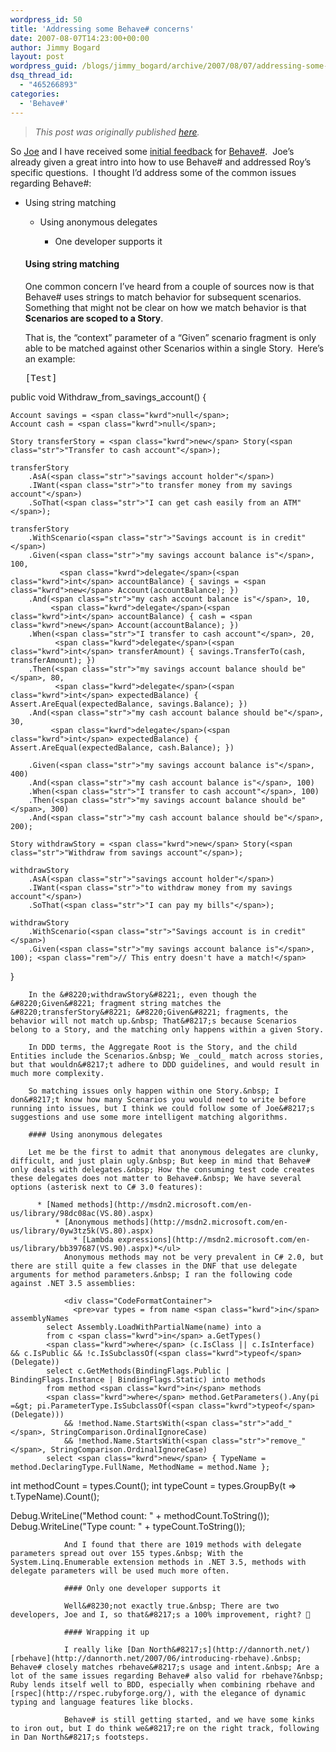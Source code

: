 ```yaml
---
wordpress_id: 50
title: 'Addressing some Behave# concerns'
date: 2007-08-07T14:23:00+00:00
author: Jimmy Bogard
layout: post
wordpress_guid: /blogs/jimmy_bogard/archive/2007/08/07/addressing-some-behave-concerns.aspx
dsq_thread_id:
  - "465266893"
categories:
  - 'Behave#'
---
```

> _This post was originally published [here](http://grabbagoft.blogspot.com/2007/08/addressing-some-behave-concerns.html)._

So [Joe](http://www.lostechies.com/blogs/joe_ocampo/default.aspx) and I have received some [initial feedback](http://weblogs.asp.net/rosherove/archive/2007/08/04/behave-enables-behavior-driven-testing-raises-some-interesting-questions.aspx) for [Behave#](http://www.codeplex.com/BehaveSharp).&nbsp; Joe&#8217;s already given a great intro into how to use Behave# and addressed Roy&#8217;s specific questions.&nbsp; I thought I&#8217;d address some of the common&nbsp;issues regarding Behave#:

  * Using string matching 
      * Using anonymous delegates 
          * One developer supports it</ul> 
        #### Using string matching
        
        One common concern I&#8217;ve heard from a couple of sources now is that Behave# uses strings to match behavior for subsequent scenarios.&nbsp; Something that might not be clear on how we match behavior is that **Scenarios are scoped to a Story**.
        
        That is, the &#8220;context&#8221; parameter of a &#8220;Given&#8221; scenario fragment is only able to be matched against other Scenarios within a single Story.&nbsp; Here&#8217;s an example:
        
        <div class="CodeFormatContainer">
          <pre>[Test]
<span class="kwrd">public</span> <span class="kwrd">void</span> Withdraw_from_savings_account()
{

    Account savings = <span class="kwrd">null</span>;
    Account cash = <span class="kwrd">null</span>;

    Story transferStory = <span class="kwrd">new</span> Story(<span class="str">"Transfer to cash account"</span>);

    transferStory
        .AsA(<span class="str">"savings account holder"</span>)
        .IWant(<span class="str">"to transfer money from my savings account"</span>)
        .SoThat(<span class="str">"I can get cash easily from an ATM"</span>);

    transferStory
        .WithScenario(<span class="str">"Savings account is in credit"</span>)
        .Given(<span class="str">"my savings account balance is"</span>, 100,
               <span class="kwrd">delegate</span>(<span class="kwrd">int</span> accountBalance) { savings = <span class="kwrd">new</span> Account(accountBalance); })
        .And(<span class="str">"my cash account balance is"</span>, 10,
             <span class="kwrd">delegate</span>(<span class="kwrd">int</span> accountBalance) { cash = <span class="kwrd">new</span> Account(accountBalance); })
        .When(<span class="str">"I transfer to cash account"</span>, 20,
              <span class="kwrd">delegate</span>(<span class="kwrd">int</span> transferAmount) { savings.TransferTo(cash, transferAmount); })
        .Then(<span class="str">"my savings account balance should be"</span>, 80,
              <span class="kwrd">delegate</span>(<span class="kwrd">int</span> expectedBalance) { Assert.AreEqual(expectedBalance, savings.Balance); })
        .And(<span class="str">"my cash account balance should be"</span>, 30,
             <span class="kwrd">delegate</span>(<span class="kwrd">int</span> expectedBalance) { Assert.AreEqual(expectedBalance, cash.Balance); })

        .Given(<span class="str">"my savings account balance is"</span>, 400)
        .And(<span class="str">"my cash account balance is"</span>, 100)
        .When(<span class="str">"I transfer to cash account"</span>, 100)
        .Then(<span class="str">"my savings account balance should be"</span>, 300)
        .And(<span class="str">"my cash account balance should be"</span>, 200);

    Story withdrawStory = <span class="kwrd">new</span> Story(<span class="str">"Withdraw from savings account"</span>);

    withdrawStory
        .AsA(<span class="str">"savings account holder"</span>)
        .IWant(<span class="str">"to withdraw money from my savings account"</span>)
        .SoThat(<span class="str">"I can pay my bills"</span>);

    withdrawStory
        .WithScenario(<span class="str">"Savings account is in credit"</span>)
        .Given(<span class="str">"my savings account balance is"</span>, 100); <span class="rem">// This entry doesn't have a match!</span>
        


}
</pre>
        </div>
        
        In the &#8220;withdrawStory&#8221;, even though the &#8220;Given&#8221; fragment string matches the &#8220;transferStory&#8221; &#8220;Given&#8221; fragments, the behavior will not match up.&nbsp; That&#8217;s because Scenarios belong to a Story, and the matching only happens within a given Story.
        
        In DDD terms, the Aggregate Root is the Story, and the child Entities include the Scenarios.&nbsp; We _could_ match across stories, but that wouldn&#8217;t adhere to DDD guidelines, and would result in much more complexity.
        
        So matching issues only happen within one Story.&nbsp; I don&#8217;t know how many Scenarios you would need to write before running into issues, but I think we could follow some of Joe&#8217;s suggestions and use some more intelligent matching algorithms.
        
        #### Using anonymous delegates
        
        Let me be the first to admit that anonymous delegates are clunky, difficult, and just plain ugly.&nbsp; But keep in mind that Behave# only deals with delegates.&nbsp; How the consuming test code creates these delegates does not matter to Behave#.&nbsp; We have several options (asterisk next to C# 3.0 features):
        
          * [Named methods](http://msdn2.microsoft.com/en-us/library/98dc08ac(VS.80).aspx) 
              * [Anonymous methods](http://msdn2.microsoft.com/en-us/library/0yw3tz5k(VS.80).aspx) 
                  * [Lambda expressions](http://msdn2.microsoft.com/en-us/library/bb397687(VS.90).aspx)*</ul> 
                Anonymous methods may not be very prevalent in C# 2.0, but there are still quite a few classes in the DNF that use delegate arguments for method parameters.&nbsp; I ran the following code against .NET 3.5 assemblies:
                
                <div class="CodeFormatContainer">
                  <pre>var types = from name <span class="kwrd">in</span> assemblyNames
            select Assembly.LoadWithPartialName(name) into a
            from c <span class="kwrd">in</span> a.GetTypes()
            <span class="kwrd">where</span> (c.IsClass || c.IsInterface) && c.IsPublic && !c.IsSubclassOf(<span class="kwrd">typeof</span>(Delegate))
            select c.GetMethods(BindingFlags.Public | BindingFlags.Instance | BindingFlags.Static) into methods
            from method <span class="kwrd">in</span> methods
            <span class="kwrd">where</span> method.GetParameters().Any(pi =&gt; pi.ParameterType.IsSubclassOf(<span class="kwrd">typeof</span>(Delegate)))
                && !method.Name.StartsWith(<span class="str">"add_"</span>, StringComparison.OrdinalIgnoreCase)
                && !method.Name.StartsWith(<span class="str">"remove_"</span>, StringComparison.OrdinalIgnoreCase)
            select <span class="kwrd">new</span> { TypeName = method.DeclaringType.FullName, MethodName = method.Name };

<span class="kwrd">int</span> methodCount = types.Count();
<span class="kwrd">int</span> typeCount = types.GroupBy(t =&gt; t.TypeName).Count();

Debug.WriteLine(<span class="str">"Method count: "</span> + methodCount.ToString());
Debug.WriteLine(<span class="str">"Type count: "</span> + typeCount.ToString());
</pre>
                </div>
                
                And I found that there are 1019 methods with delegate parameters spread out over 155 types.&nbsp; With the System.Linq.Enumerable extension methods in .NET 3.5, methods with delegate parameters will be used much more often.
                
                #### Only one developer supports it
                
                Well&#8230;not exactly true.&nbsp; There are two developers, Joe and I, so that&#8217;s a 100% improvement, right? 🙂
                
                #### Wrapping it up
                
                I really like [Dan North&#8217;s](http://dannorth.net/) [rbehave](http://dannorth.net/2007/06/introducing-rbehave).&nbsp; Behave# closely matches rbehave&#8217;s usage and intent.&nbsp; Are a lot of the same issues regarding Behave# also valid for rbehave?&nbsp; Ruby lends itself well to BDD, especially when combining rbehave and [rspec](http://rspec.rubyforge.org/), with the elegance of dynamic typing and language features like blocks.
                
                Behave# is still getting started, and we have some kinks to iron out, but I do think we&#8217;re on the right track, following in Dan North&#8217;s footsteps.